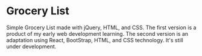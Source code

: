# Grocery List
Simple Grocery List made with jQuery, HTML, and CSS. The first version is a product of my early web development learning. The second version is an adaptation using React, BootStrap, HTML, and CSS technology. It's still under development.
